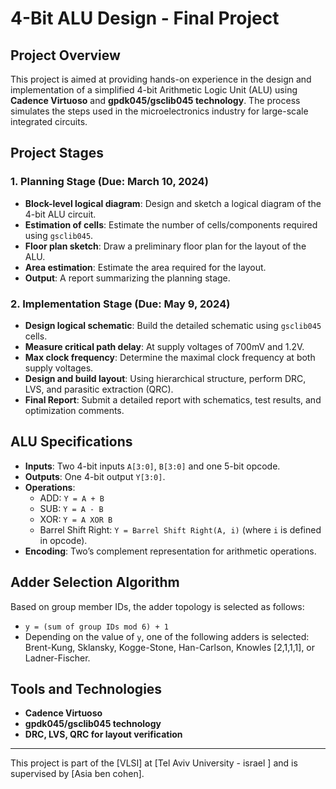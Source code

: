 # 4-Bit ALU Design - Final Project

## Project Overview
This project is aimed at providing hands-on experience in the design and implementation of a simplified 4-bit Arithmetic Logic Unit (ALU) using **Cadence Virtuoso** and **gpdk045/gsclib045 technology**. The process simulates the steps used in the microelectronics industry for large-scale integrated circuits.

## Project Stages
### 1. Planning Stage (Due: March 10, 2024)
- **Block-level logical diagram**: Design and sketch a logical diagram of the 4-bit ALU circuit.
- **Estimation of cells**: Estimate the number of cells/components required using `gsclib045`.
- **Floor plan sketch**: Draw a preliminary floor plan for the layout of the ALU.
- **Area estimation**: Estimate the area required for the layout.
- **Output**: A report summarizing the planning stage.

### 2. Implementation Stage (Due: May 9, 2024)
- **Design logical schematic**: Build the detailed schematic using `gsclib045` cells.
- **Measure critical path delay**: At supply voltages of 700mV and 1.2V.
- **Max clock frequency**: Determine the maximal clock frequency at both supply voltages.
- **Design and build layout**: Using hierarchical structure, perform DRC, LVS, and parasitic extraction (QRC).
- **Final Report**: Submit a detailed report with schematics, test results, and optimization comments.

## ALU Specifications
- **Inputs**: Two 4-bit inputs `A[3:0]`, `B[3:0]` and one 5-bit opcode.
- **Outputs**: One 4-bit output `Y[3:0]`.
- **Operations**: 
  - ADD: `Y = A + B`
  - SUB: `Y = A - B`
  - XOR: `Y = A XOR B`
  - Barrel Shift Right: `Y = Barrel Shift Right(A, i)` (where `i` is defined in opcode).
- **Encoding**: Two’s complement representation for arithmetic operations.
  
## Adder Selection Algorithm
Based on group member IDs, the adder topology is selected as follows:
- `y = (sum of group IDs mod 6) + 1`
- Depending on the value of `y`, one of the following adders is selected: Brent-Kung, Sklansky, Kogge-Stone, Han-Carlson, Knowles [2,1,1,1], or Ladner-Fischer.

## Tools and Technologies
- **Cadence Virtuoso**
- **gpdk045/gsclib045 technology**
- **DRC, LVS, QRC for layout verification**


---

This project is part of the [VLSI] at [Tel Aviv University - israel ] and is supervised by [Asia ben cohen].
